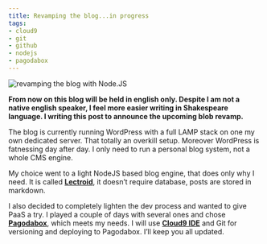 ```yaml
---
title: Revamping the blog...in progress
tags:
- cloud9
- git
- github
- nodejs
- pagodabox
---
```

![revamping the blog with Node.JS](/images/post/revamping-blog.jpg "NodeJS")

**From now on this blog will be held in english only. Despite I am not a native english speaker, I feel more easier writing in Shakespeare language. I writing this post to announce the upcoming blob revamp.**

The blog is currently running WordPress with a full LAMP stack on one my own dedicated server. That totally an overkill setup. Moreover WordPress is fatnessing day after day. I only need to run a personal blog system, not a whole CMS engine.

My choice went to a light NodeJS based blog engine, that does only why I need. It is called [**Lectroid**](https://github.com/rgrove/lectroid), it doesn’t require database, posts are stored in markdown.

I also decided to completely lighten the dev process and wanted to give PaaS a try. I played a couple of days with several ones and chose [**Pagodabox**](https://pagodabox.com/), which meets my needs. I will use [**Cloud9 IDE**](https://c9.io/) and Git for versioning and deploying to Pagodabox. I’ll keep you all updated.